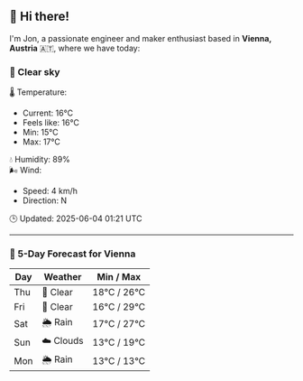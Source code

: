 ## 👋 Hi there!

I'm Jon, a passionate engineer and maker enthusiast based in **Vienna, Austria** 🇦🇹, where we have today:

### 🌙 Clear sky 

🌡️ Temperature: 
* Current: 16°C
* Feels like: 16°C
* Min: 15°C 
* Max: 17°C  

💧 Humidity: 89%  
🌬️ Wind: 
* Speed: 4 km/h 
* Direction: N  

🕒 Updated: 2025-06-04 01:21 UTC

---

### 📅 5-Day Forecast for Vienna

| Day | Weather | Min / Max |
|-----|---------|------------|
| Thu | 🌙 Clear | 18°C / 26°C |
| Fri | 🌙 Clear | 16°C / 29°C |
| Sat | 🌦️ Rain | 17°C / 27°C |
| Sun | ☁️ Clouds | 13°C / 19°C |
| Mon | 🌦️ Rain | 13°C / 13°C |
